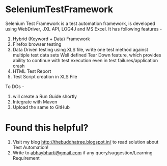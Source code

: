 SeleniumTestFramework
=====================
Selenium Test Framework is a test automation framework, is developed using WebDriver, JXL API, LOG4J and MS Excel. It has following features -

1. Hybrid (Keyword + Data) Framework
2. Firefox browser testing
3. Data Driven testing using XLS file, write one test method against multiple test data sets Well defined Tear Down feature, which 
   provides ability to continue with test execution even in test failures/application crash
4. HTML Test Report
5. Test Script creation in XLS File


To DOs -
1. will create a Run Guide shortly
2. Integrate with Maven
3. Upload the same to GitHub

Found this helpful?
==================
1. Visit my blog http://thebuddhatree.blogspot.in/ to read solution about Test Automation! 
2. Write to abhaybharti@gmail.com if any query/suggestion/Learning Requirement
